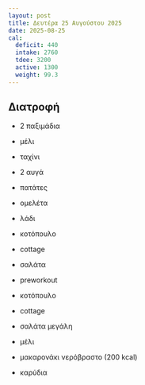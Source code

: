 ```yaml
---
layout: post
title: Δευτέρα 25 Αυγούστου 2025
date: 2025-08-25
cal:
  deficit: 440
  intake: 2760
  tdee: 3200
  active: 1300
  weight: 99.3
---
```



## Διατροφή

- 2 παξιμάδια
- μέλι
- ταχίνι
- 2 αυγά
- πατάτες
- ομελέτα
- λάδι

- κοτόπουλο
- cottage
- σαλάτα

- preworkout

- κοτόπουλο
- cottage
- σαλάτα μεγάλη
- μέλι
- μακαρονάκι νερόβραστο (200 kcal)
- καρύδια

